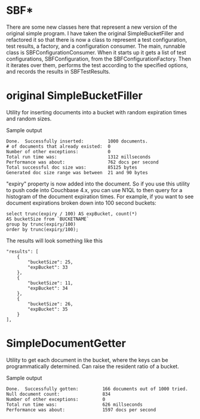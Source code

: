 # SBF*

There are some new classes here that represent a new version of the original simple program.  I have taken the original SimpleBucketFiller and refactored it so that there is now a class to represent a test configuration, test results, a factory, and a configuration consumer.  The main, runnable class is SBFConfigurationConsumer.  When it starts up it gets a list of test configurations, SBFConfiguration, from the SBFConfigurationFactory.  Then it iterates over them, performs the test according to the specified options, and records the results in SBFTestResults.

# original SimpleBucketFiller

Utility for inserting documents into a bucket with random expiration times and random sizes.

Sample output

    Done.  Successfully inserted:         1000 documents.
    # of documents that already existed:  0
    Number of other exceptions:           0
    Total run time was:                   1312 millseconds
    Performance was about:                762 docs per second
    Total successful doc size was:        85125 bytes
    Generated doc size range was between  21 and 90 bytes

"expiry" property is now added into the document.  So if you use this utility to push code into Couchbase 4.x, you can use N1QL to then query for a histogram of the document expiration times.  For example, if you want to see document expirations broken down into 100 second buckets:

    select trunc(expiry / 100) AS expBucket, count(*) 
    AS bucketSize from `BUCKETNAME` 
    group by trunc(expiry/100) 
    order by trunc(expiry/100);

The results will look something like this

    "results": [
        {
            "bucketSize": 25,
            "expBucket": 33
        },
        {
            "bucketSize": 11,
            "expBucket": 34
        },
        {
            "bucketSize": 26,
            "expBucket": 35
        }
    ],


# SimpleDocumentGetter

Utility to get each document in the bucket, where the keys can be programmatically determined.  Can raise the resident ratio of a bucket.

Sample output

    Done.  Successfully gotten:         166 documents out of 1000 tried.
    Null document count:                834
    Number of other exceptions:         0
    Total run time was:                 626 millseconds
    Performance was about:              1597 docs per second
